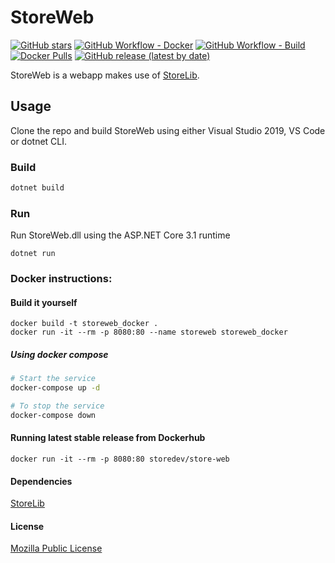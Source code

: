 # StoreWeb

[![GitHub stars](https://img.shields.io/github/stars/StoreDev/StoreWeb?style=social)](https://github.com/StoreDev/StoreWeb)
[![GitHub Workflow - Docker](https://img.shields.io/github/workflow/status/StoreDev/StoreWeb/docker?label=docker)](https://github.com/StoreDev/StoreWeb/actions?query=workflow%3Adocker)
[![GitHub Workflow - Build](https://img.shields.io/github/workflow/status/StoreDev/StoreWeb/heroku?label=build)](https://github.com/StoreDev/StoreWeb/actions?query=workflow%3Abuild)
[![Docker Pulls](https://img.shields.io/docker/pulls/storedev/store-web)](https://hub.docker.com/r/storedev/store-web)
[![GitHub release (latest by date)](https://img.shields.io/github/v/release/storedev/storeweb)](https://github.com/StoreDev/StoreWeb/releases)

StoreWeb is a webapp makes use of [StoreLib](https://github.com/StoreDev/StoreLib).


## Usage

Clone the repo and build StoreWeb using either Visual Studio 2019, VS Code or dotnet CLI.

### Build

```sh
dotnet build
```

### Run

Run StoreWeb.dll using the ASP.NET Core 3.1 runtime

```
dotnet run
```

### Docker instructions:

#### Build it yourself

```
docker build -t storeweb_docker .
docker run -it --rm -p 8080:80 --name storeweb storeweb_docker
```

##### Using docker compose

```sh
# Start the service
docker-compose up -d

# To stop the service
docker-compose down
```

#### Running latest stable release from Dockerhub

```
docker run -it --rm -p 8080:80 storedev/store-web
```


#### Dependencies
[StoreLib](https://github.com/StoreDev/StoreLib)


#### License 
[Mozilla Public License](https://www.mozilla.org/en-US/MPL/)
